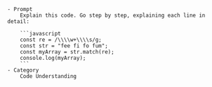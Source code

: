 ```
- Prompt
    Explain this code. Go step by step, explaining each line in detail:

    ```javascript
    const re = /\\\\w+\\\\s/g;
    const str = "fee fi fo fum";
    const myArray = str.match(re);
    console.log(myArray);
    ```
- Category
    Code Understanding
```
